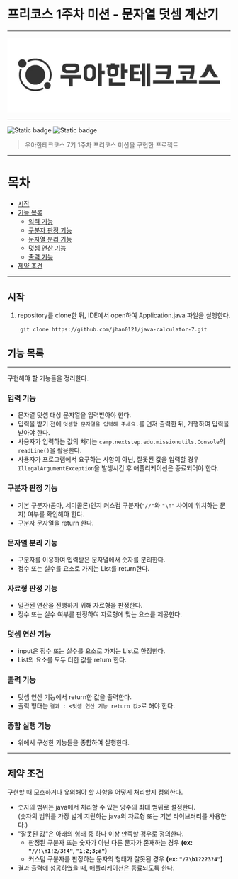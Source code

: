 # 프리코스 1주차 미션 - 문자열 덧셈 계산기

***
<div align="center">
  <img src="./img/logo.webp" alt="우아한테크코스">
</div>

***

![Static badge](https://img.shields.io/badge/precourse-week1-14CC80.svg)
![Static badge](https://img.shields.io/badge/test-0_passed-1E96EB.svg)


> 우아한테크코스 7기 1주차 프리코스 미션을 구현한 프로젝트

***

# 목차

- [시작](#시작)
- [기능 목록](#기능-목록)
    - [입력 기능](#입력-기능)
    - [구분자 판정 기능](#구분자-판정-기능)
    - [문자열 분리 기능](#문자열-분리-기능)
    - [덧셈 연산 기능](#덧셈-연산-기능)
    - [출력 기능](#출력-기능)
- [제약 조건](#제약-조건)

***

## 시작

1. repository를 clone한 뒤, IDE에서 open하여 Application.java 파일을 실행한다.

```git
    git clone https://github.com/jhan0121/java-calculator-7.git
```

## 기능 목록

***

구현해야 할 기능들을 정리한다.

### 입력 기능

+ 문자열 덧셈 대상 문자열을 입력받아야 한다.
+ 입력을 받기 전에 `덧셈할 문자열을 입력해 주세요.`를 먼저 출력한 뒤, 개행하여 입력을 받아야 한다.
+ 사용자가 입력하는 값의 처리는 `camp.nextstep.edu.missionutils.Console`의 `readLine()`을 활용한다.
+ 사용자가 프로그램에서 요구하는 사항이 아닌, 잘못된 값을 입력할 경우 `IllegalArgumentException`을 발생시킨 후 애플리케이션은 종료되어야 한다.

### 구분자 판정 기능

+ 기본 구분자(콤마, 세미콜론)인지 커스컴 구분자(`"//"`와 `"\n"` 사이에 위치하는 문자) 여부를 확인해야 한다.
+ 구분자 문자열을 return 한다.

### 문자열 분리 기능

+ 구분자를 이용하여 입력받은 문자열에서 숫자를 분리한다.
+ 정수 또는 실수를 요소로 가지는 List를 return한다.

### 자료형 판정 기능

+ 일관된 연산을 진행하기 위해 자료형을 판정한다.
+ 정수 또는 실수 여부를 판정하여 자료형에 맞는 요소를 제공한다.

### 덧셈 연산 기능

+ input은 정수 또는 실수를 요소로 가지는 List로 한정한다.
+ List의 요소를 모두 더한 값을 return 한다.

### 출력 기능

+ 덧셈 연산 기능에서 return한 값을 출력한다.
+ 출력 형태는 `결과 : <덧셈 연산 기능 return 값>`로 해야 한다.

### 종합 실행 기능

+ 위에서 구성한 기능들을 종합하여 실행한다.

***

## 제약 조건

구현할 때 모호하거나 유의해야 할 사항을 어떻게 처리할지 정의한다.

+ 숫자의 범위는 java에서 처리할 수 있는 양수의 최대 범위로 설정한다.   
  (숫자의 범위를 가장 넓게 지원하는 java의 자료형 또는 기본 라이브러리를 사용한다.)
+ "잘못된 값"은 아래의 형태 중 하나 이상 만족할 경우로 정의한다.
    * 판정된 구분자 또는 숫자가 아닌 다른 문자가 존재하는 경우 **(ex: `"//!\n1!2/3!4"`, `"1;2;3;a"`)**
    * 커스텀 구분자를 판정하는 문자의 형태가 잘못된 경우 **(ex: `"/?\b1?2?3?4"`)**
+ 결과 출력에 성공하였을 때, 애플리케이션은 종료되도록 한다.